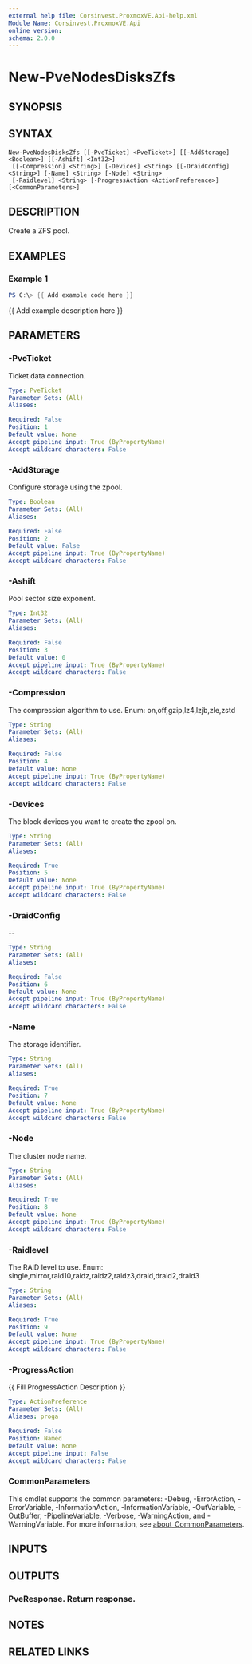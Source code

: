 ```yaml
---
external help file: Corsinvest.ProxmoxVE.Api-help.xml
Module Name: Corsinvest.ProxmoxVE.Api
online version:
schema: 2.0.0
---
```


# New-PveNodesDisksZfs

## SYNOPSIS

## SYNTAX

```
New-PveNodesDisksZfs [[-PveTicket] <PveTicket>] [[-AddStorage] <Boolean>] [[-Ashift] <Int32>]
 [[-Compression] <String>] [-Devices] <String> [[-DraidConfig] <String>] [-Name] <String> [-Node] <String>
 [-Raidlevel] <String> [-ProgressAction <ActionPreference>] [<CommonParameters>]
```

## DESCRIPTION
Create a ZFS pool.

## EXAMPLES

### Example 1
```powershell
PS C:\> {{ Add example code here }}
```

{{ Add example description here }}

## PARAMETERS

### -PveTicket
Ticket data connection.

```yaml
Type: PveTicket
Parameter Sets: (All)
Aliases:

Required: False
Position: 1
Default value: None
Accept pipeline input: True (ByPropertyName)
Accept wildcard characters: False
```

### -AddStorage
Configure storage using the zpool.

```yaml
Type: Boolean
Parameter Sets: (All)
Aliases:

Required: False
Position: 2
Default value: False
Accept pipeline input: True (ByPropertyName)
Accept wildcard characters: False
```

### -Ashift
Pool sector size exponent.

```yaml
Type: Int32
Parameter Sets: (All)
Aliases:

Required: False
Position: 3
Default value: 0
Accept pipeline input: True (ByPropertyName)
Accept wildcard characters: False
```

### -Compression
The compression algorithm to use.
Enum: on,off,gzip,lz4,lzjb,zle,zstd

```yaml
Type: String
Parameter Sets: (All)
Aliases:

Required: False
Position: 4
Default value: None
Accept pipeline input: True (ByPropertyName)
Accept wildcard characters: False
```

### -Devices
The block devices you want to create the zpool on.

```yaml
Type: String
Parameter Sets: (All)
Aliases:

Required: True
Position: 5
Default value: None
Accept pipeline input: True (ByPropertyName)
Accept wildcard characters: False
```

### -DraidConfig
--

```yaml
Type: String
Parameter Sets: (All)
Aliases:

Required: False
Position: 6
Default value: None
Accept pipeline input: True (ByPropertyName)
Accept wildcard characters: False
```

### -Name
The storage identifier.

```yaml
Type: String
Parameter Sets: (All)
Aliases:

Required: True
Position: 7
Default value: None
Accept pipeline input: True (ByPropertyName)
Accept wildcard characters: False
```

### -Node
The cluster node name.

```yaml
Type: String
Parameter Sets: (All)
Aliases:

Required: True
Position: 8
Default value: None
Accept pipeline input: True (ByPropertyName)
Accept wildcard characters: False
```

### -Raidlevel
The RAID level to use.
Enum: single,mirror,raid10,raidz,raidz2,raidz3,draid,draid2,draid3

```yaml
Type: String
Parameter Sets: (All)
Aliases:

Required: True
Position: 9
Default value: None
Accept pipeline input: True (ByPropertyName)
Accept wildcard characters: False
```

### -ProgressAction
{{ Fill ProgressAction Description }}

```yaml
Type: ActionPreference
Parameter Sets: (All)
Aliases: proga

Required: False
Position: Named
Default value: None
Accept pipeline input: False
Accept wildcard characters: False
```

### CommonParameters
This cmdlet supports the common parameters: -Debug, -ErrorAction, -ErrorVariable, -InformationAction, -InformationVariable, -OutVariable, -OutBuffer, -PipelineVariable, -Verbose, -WarningAction, and -WarningVariable. For more information, see [about_CommonParameters](http://go.microsoft.com/fwlink/?LinkID=113216).

## INPUTS

## OUTPUTS

### PveResponse. Return response.
## NOTES

## RELATED LINKS

